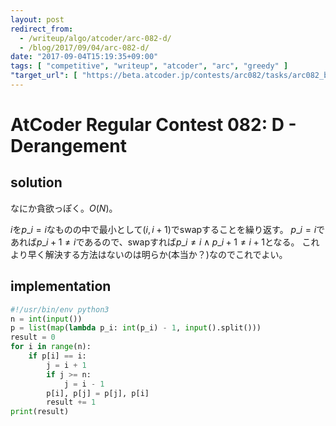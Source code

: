 ```yaml
---
layout: post
redirect_from:
  - /writeup/algo/atcoder/arc-082-d/
  - /blog/2017/09/04/arc-082-d/
date: "2017-09-04T15:19:35+09:00"
tags: [ "competitive", "writeup", "atcoder", "arc", "greedy" ]
"target_url": [ "https://beta.atcoder.jp/contests/arc082/tasks/arc082_b" ]
---
```


# AtCoder Regular Contest 082: D - Derangement

## solution

なにか貪欲っぽく。$O(N)$。

$i$を$p\_i = i$なものの中で最小として$(i, i+1)$でswapすることを繰り返す。
$p\_i = i$であれば$p\_{i+1} \ne i$であるので、swapすれば$p\_i \ne i \land p\_{i+1} \ne i+1$となる。
これより早く解決する方法はないのは明らか(本当か？)なのでこれでよい。

## implementation

``` python
#!/usr/bin/env python3
n = int(input())
p = list(map(lambda p_i: int(p_i) - 1, input().split()))
result = 0
for i in range(n):
    if p[i] == i:
        j = i + 1
        if j >= n:
            j = i - 1
        p[i], p[j] = p[j], p[i]
        result += 1
print(result)
```
